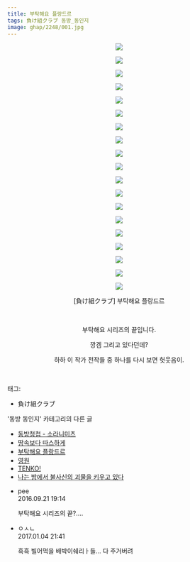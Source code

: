 ```yaml
---
title: 부탁해요 플랑드르
tags: 負け組クラブ 동방_동인지
image: ghap/2248/001.jpg
---
```

<div class="article">
<p style="text-align: center; clear: none; float: none;"><img src="{{ site.nasurl }}/ghap/2248/001.jpg"/></p>
<p style="text-align: center; clear: none; float: none;"><img src="{{ site.nasurl }}/ghap/2248/002.jpg"/></p>
<p style="text-align: center; clear: none; float: none;"><img src="{{ site.nasurl }}/ghap/2248/003.jpg"/></p>
<p style="text-align: center; clear: none; float: none;"><img src="{{ site.nasurl }}/ghap/2248/004.jpg"/></p>
<p style="text-align: center; clear: none; float: none;"><img src="{{ site.nasurl }}/ghap/2248/005.jpg"/></p>
<p style="text-align: center; clear: none; float: none;"><img src="{{ site.nasurl }}/ghap/2248/006.jpg"/></p>
<p style="text-align: center; clear: none; float: none;"><img src="{{ site.nasurl }}/ghap/2248/007.jpg"/></p>
<p style="text-align: center; clear: none; float: none;"><img src="{{ site.nasurl }}/ghap/2248/008.jpg"/></p>
<p style="text-align: center; clear: none; float: none;"><img src="{{ site.nasurl }}/ghap/2248/009.jpg"/></p>
<p style="text-align: center; clear: none; float: none;"><img src="{{ site.nasurl }}/ghap/2248/010.jpg"/></p>
<p style="text-align: center; clear: none; float: none;"><img src="{{ site.nasurl }}/ghap/2248/011.jpg"/></p>
<p style="text-align: center; clear: none; float: none;"><img src="{{ site.nasurl }}/ghap/2248/012.jpg"/></p>
<p style="text-align: center; clear: none; float: none;"><img src="{{ site.nasurl }}/ghap/2248/013.jpg"/></p>
<p style="text-align: center; clear: none; float: none;"><img src="{{ site.nasurl }}/ghap/2248/014.jpg"/></p>
<p style="text-align: center; clear: none; float: none;"><img src="{{ site.nasurl }}/ghap/2248/015.jpg"/></p>
<p style="text-align: center; clear: none; float: none;"><img src="{{ site.nasurl }}/ghap/2248/016.jpg"/></p>
<p style="text-align: center; clear: none; float: none;"><img src="{{ site.nasurl }}/ghap/2248/017.jpg"/></p>
<p style="text-align: center; clear: none; float: none;"><img src="{{ site.nasurl }}/ghap/2248/018.jpg"/></p>
<p style="text-align: center; clear: none; float: none;"><img src="{{ site.nasurl }}/ghap/2248/019.jpg"/></p>
<p style="text-align: center; clear: none; float: none;">[負け組クラブ] 부탁해요 플랑드르</p>
<p style="text-align: center; clear: none; float: none;"><br/></p>
<p style="text-align: center; clear: none; float: none;">부탁해요 시리즈의 끝입니다.</p>
<p style="text-align: center; clear: none; float: none;">깡겜 그리고 있다던데?</p>
<p style="text-align: center; clear: none; float: none;">하하 이 작가 전작들 중 하나를 다시 보면 헛웃음이.</p>
<p><br/></p>
</div><div class="tagTrail">
<p>태그: </p>
<ul>
<li>負け組クラブ</li>
</ul>
</div><div class="another">
<p>'동방 동인지' 카테고리의 다른 글</p>
<ul>
<li><a href="/2016-09-20-ghap_2251">동방청첩 - 소라니미츠</a></li>
<li><a href="/2016-09-20-ghap_2249">땅속보다 따스하게</a></li>
<li><a href="/2016-09-20-ghap_2248">부탁해요 플랑드르</a></li>
<li><a href="/2016-09-20-ghap_2247">영원</a></li>
<li><a href="/2016-09-20-ghap_2246">TENKO!</a></li>
<li><a href="/2016-09-20-ghap_2244">나는 방에서 불사신의 괴물을 키우고 있다</a></li>
</ul>
</div><div class="cb_module cb_fluid">
<div class="cb_wrt cb_profile">
<div class="comment">
<ul>
<li class="cb_thumb_off" id="comment14810660">
<div class="cb_comment_area">
<div class="cb_info_area">
<div class="cb_section">
<span class="cb_nick_name">pee</span>
</div>
<div class="cb_section">
<span class="cb_date">2016.09.21 19:14 </span>
</div>
</div>
<div class="cb_dsc_comment">
<p class="cb_dsc">
											부탁해요 시리즈의 끝?....
										</p>
</div>
</div></li>
<li class="cb_thumb_off" id="comment14883216">
<div class="cb_comment_area">
<div class="cb_info_area">
<div class="cb_section">
<span class="cb_nick_name">ㅇㅅㄴ</span>
</div>
<div class="cb_section">
<span class="cb_date">2017.01.04 21:41 </span>
</div>
</div>
<div class="cb_dsc_comment">
<p class="cb_dsc">
											흑흑 빌어먹을 배박이쉐리ㅏ들... 다 주거버려
										</p>
</div>
</div></li>
</ul>
</div>
</div><!-- commentList close -->
</div>